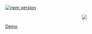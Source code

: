 [![npm version](https://badge.fury.io/js/csr-generator.svg)](https://badge.fury.io/js/csr-generator)

<p align="center">
<a target="_blank" href="https://github.com/ml1nk/csr-generator"><img src="https://rawgit.com/ml1nk/csr-generator/master/build/icons/256x256.png"/></a>
</p>

<a target="_blank" href="https://rawgit.com/ml1nk/csr-generator/master/app/dist/index.html">Demo</a>

